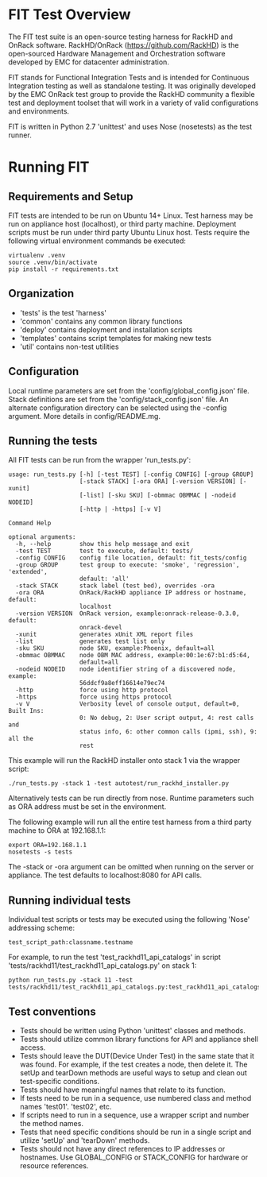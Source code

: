 # FIT Test Overview

The FIT test suite is an open-source testing harness for RackHD and OnRack software.
RackHD/OnRack (https://github.com/RackHD) is the open-sourced Hardware Management and Orchestration
software developed by EMC for datacenter administration.

FIT stands for Functional Integration Tests and is intended for Continuous Integration testing
as well as standalone testing. It was originally developed by the EMC OnRack test group to provide
the RackHD community a flexible test and deployment toolset that will work in a variety of
valid configurations and environments.

FIT is written in Python 2.7 'unittest' and uses Nose (nosetests) as the test runner.

# Running FIT

## Requirements and Setup

FIT tests are intended to be run on Ubuntu 14+ Linux.
Test harness may be run on appliance host (localhost), or third party machine.
Deployment scripts must be run under third party Ubuntu Linux host.
Tests require the following virtual environment commands be executed:

    virtualenv .venv
    source .venv/bin/activate
    pip install -r requirements.txt


## Organization

- 'tests' is the test 'harness'
- 'common' contains any common library functions
- 'deploy' contains deployment and installation scripts
- 'templates' contains script templates for making new tests
- 'util' contains non-test utilities

## Configuration

Local runtime parameters are set from the 'config/global_config.json' file.
Stack definitions are set from the 'config/stack_config.json' file.
An alternate configuration directory can be selected using the -config argument.
More details in config/README.mg.

## Running the tests

All FIT tests can be run from the wrapper 'run_tests.py':

    usage: run_tests.py [-h] [-test TEST] [-config CONFIG] [-group GROUP]
                        [-stack STACK] [-ora ORA] [-version VERSION] [-xunit]
                        [-list] [-sku SKU] [-obmmac OBMMAC | -nodeid NODEID]
                        [-http | -https] [-v V]

    Command Help

    optional arguments:
      -h, --help        show this help message and exit
      -test TEST        test to execute, default: tests/
      -config CONFIG    config file location, default: fit_tests/config
      -group GROUP      test group to execute: 'smoke', 'regression', 'extended',
                        default: 'all'
      -stack STACK      stack label (test bed), overrides -ora
      -ora ORA          OnRack/RackHD appliance IP address or hostname, default:
                        localhost
      -version VERSION  OnRack version, example:onrack-release-0.3.0, default:
                        onrack-devel
      -xunit            generates xUnit XML report files
      -list             generates test list only
      -sku SKU          node SKU, example:Phoenix, default=all
      -obmmac OBMMAC    node OBM MAC address, example:00:1e:67:b1:d5:64,
                        default=all
      -nodeid NODEID    node identifier string of a discovered node, example:
                        56ddcf9a8eff16614e79ec74
      -http             force using http protocol
      -https            force using https protocol
      -v V              Verbosity level of console output, default=0, Built Ins:
                        0: No debug, 2: User script output, 4: rest calls and
                        status info, 6: other common calls (ipmi, ssh), 9: all the
                        rest

This example will run the RackHD installer onto stack 1 via the wrapper script:

    ./run_tests.py -stack 1 -test autotest/run_rackhd_installer.py

Alternatively tests can be run directly from nose. Runtime parameters such as ORA address must be set in the environment.

The following example will run all the entire test harness from a third party machine to ORA at 192.168.1.1:

    export ORA=192.168.1.1
    nosetests -s tests

The -stack or -ora argument can be omitted when running on the server or appliance. The test defaults to localhost:8080 for API calls.


## Running individual tests

Individual test scripts or tests may be executed using the following 'Nose' addressing scheme:

    test_script_path:classname.testname


For example, to run the test 'test_rackhd11_api_catalogs' in script 'tests/rackhd11/test_rackhd11_api_catalogs.py' on stack 1:

    python run_tests.py -stack 11 -test tests/rackhd11/test_rackhd11_api_catalogs.py:test_rackhd11_api_catalogs.test_api_11_catalogs


## Test conventions

- Tests should be written using Python 'unittest' classes and methods.
- Tests should utilize common library functions for API and appliance shell access.
- Tests should leave the DUT(Device Under Test) in the same state that it was found. For example, if the test creates a node, then delete it.
The setUp and tearDown methods are useful ways to setup and clean out test-specific conditions.
- Tests should have meaningful names that relate to its function.
- If tests need to be run in a sequence, use numbered class and method names 'test01'. 'test02', etc.
- If scripts need to run in a sequence, use a wrapper script and number the method names.
- Tests that need specific conditions should be run in a single script and utilize 'setUp' and 'tearDown' methods.
- Tests should not have any direct references to IP addresses or hostnames. Use GLOBAL_CONFIG or STACK_CONFIG for hardware or resource references.


